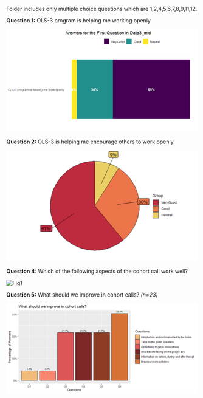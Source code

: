 Folder includes only multiple choice questions which are 1,2,4,5,6,7,8,9,11,12.


**Question 1:** OLS-3 program is helping me working openly


![Fig1](../../figures/old_figures/Data3_mid_mentee_1q.png) 


**Question 2:** OLS-3 is helping me encourage others to work openly


![Fig1](../../figures/mid_mentee_3/Mid_mentee_Q2.png) 


**Question 4:** Which of the following aspects of the cohort call work well?


![Fig1](../../figures/old_figures/Mid-Mentee_Question%4.png) 


**Question 5:** What should we improve in cohort calls? *(n=23)*


![Fig3](../../figures/old_figures/Mid-Mentee_Question%205.png)


